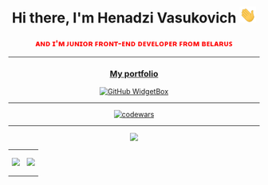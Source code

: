 <h1 align="center">Hi there, I'm Henadzi Vasukovich
<img src="./image/Hi.gif" height="32" alt=''/></h1>
<h3 align="center" style="color: red;">ᴀɴᴅ ɪ'ᴍ ᴊᴜɴɪᴏʀ ꜰʀᴏɴᴛ-ᴇɴᴅ ᴅᴇᴠᴇʟᴏᴘᴇʀ ꜰʀᴏᴍ ʙᴇʟᴀʀᴜꜱ</h3>
<hr>
<div align='center'>

### [My portfolio](https://portfolio-brbrov.vercel.app/)

[![GitHub WidgetBox](https://github-widgetbox.vercel.app/api/skills?languages=js,ts,html,css,sass,angular,nodejs)](https://github.com/Jurredr/github-widgetbox)

<hr>

[![codewars](https://www.codewars.com/users/rsschool_ae8e848385a4fb36/badges/large)](https://www.codewars.com/users/rsschool_ae8e848385a4fb36/badges/large)

<hr>

![](https://github-profile-summary-cards.vercel.app/api/cards/profile-details?username=brbrov&theme=github)

<div align='center'>
<table >
<tbody border='none'>
<tr>
<td>
<div>

![](https://github-profile-summary-cards.vercel.app/api/cards/repos-per-language?username=brbrov&theme=vue)

</div>
</td>
<td>
<div align='center'>

![](https://github-profile-summary-cards.vercel.app/api/cards/stats?username=brbrov&theme=solarized)

</div align='center'>
</td>

</tr>
</tbody>
</table>



</div>

</div>